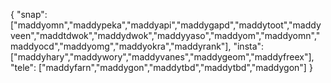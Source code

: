 {
  "snap":  ["maddyomn","maddypeka","maddyapi","maddygapd","maddytoot","maddyveen","maddtdwok","maddydwok","maddyyaso","maddyom","maddyomn","maddyocd","maddyomg","maddyokra","maddyrank"],
  "insta": ["maddyhary","maddywory","maddyvanes","maddygeom","maddyfreex"],
  "tele":  ["maddyfarn","maddygon","maddytbd","maddytbd","maddygon"]
}
